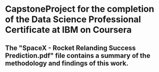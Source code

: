 # CapstoneProject for the completion of the Data Science Professional Certificate at IBM on Coursera
## The "SpaceX - Rocket Relanding Success Prediction.pdf" file contains a summary of the methodology and findings of this work. 
